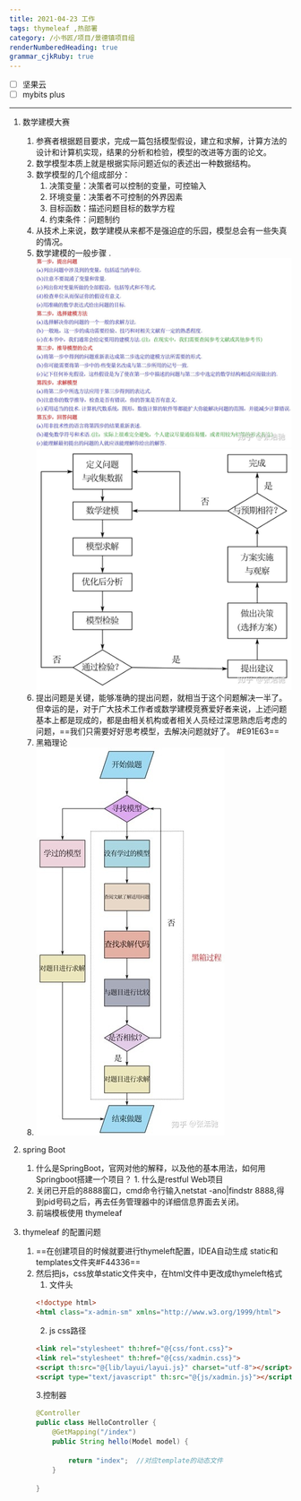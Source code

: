 ```yaml
---
title: 2021-04-23 工作
tags: thymeleaf ,热部署
category: /小书匠/项目/景德镇项目组
renderNumberedHeading: true
grammar_cjkRuby: true
---
```


- [ ] 坚果云
- [ ] mybits plus

****
1. 数学建模大赛
	1. 参赛者根据题目要求，完成一篇包括模型假设，建立和求解，计算方法的设计和计算机实现，结果的分析和检验，模型的改进等方面的论文。
	2. 数学模型本质上就是根据实际问题近似的表述出一种数据结构。
	3. 数学模型的几个组成部分：
		1. 决策变量：决策者可以控制的变量，可控输入
		2. 环境变量：决策者不可控制的外界因素
		3. 目标函数：描述问题目标的数学方程
		4. 约束条件：问题制约
	4. 从技术上来说，数学建模从来都不是强迫症的乐园，模型总会有一些失真的情况。
	5. 数学建模的一般步骤
		. ![enter description here](./images/1619145549045.png)
		![enter description here](./images/1619145882642.png)
	6. 提出问题是关键，能够准确的提出问题，就相当于这个问题解决一半了。但幸运的是，对于广大技术工作者或数学建模竞赛爱好者来说，上述问题基本上都是现成的，都是由相关机构或者相关人员经过深思熟虑后考虑的问题，==我们只需要好好思考模型，去解决问题就好了。 #E91E63==
	7. 黑箱理论
	8. ![enter description here](./images/1619147554409.png)

2. spring Boot
	1. 什么是SpringBoot，官网对他的解释，以及他的基本用法，如何用Springboot搭建一个项目？
		   1. 什么是restful Web项目
	 2. 关闭已开启的8888窗口，cmd命令行输入netstat -ano|findstr 8888,得到pid号码之后，再去任务管理器中的详细信息界面去关闭。
	 3. 前端模板使用 thymeleaf
3. thymeleaf 的配置问题
	1. ==在创建项目的时候就要进行thymeleft配置，IDEA自动生成 static和templates文件夹#F44336==
	2. 然后把js，css放单static文件夹中，在html文件中更改成thymeleft格式
		1. 文件头
		 ```html
		 <!doctype html>
		<html class="x-admin-sm" xmlns="http://www.w3.org/1999/html">
	   ```
	   2. js css路径
	     ```html
		<link rel="stylesheet" th:href="@{css/font.css}">
		<link rel="stylesheet" th:href="@{css/xadmin.css}">
		<script th:src="@{lib/layui/layui.js}" charset="utf-8"></script>
		<script type="text/javascript" th:src="@{js/xadmin.js}"></script>
		 ```
		3.控制器
		```java
		@Controller
		public class HelloController {
			@GetMapping("/index")
			public String hello(Model model) {

				return "index";  //对应template的动态文件
			}

		}
		```